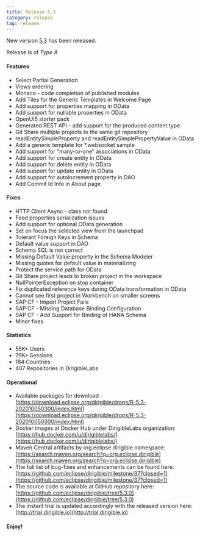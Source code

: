 ```yaml
---
title: Release 5.3
category: release
tag: release
---
```


New version [5.3](https://download.eclipse.org/dirigible/drops/R-5.3-202010050300/index.html) has been released.

Release is of *Type A*

#### Features

* Select Partial Generation
* Views ordering
* Monaco - code completion of published modules
* Add Tiles for the Generic Templates in Welcome Page
* Add support for properties mapping in OData
* Add support for nullable properties in OData
* OpenUI5 starter pack
* Generated REST API - add support for the produced content type
* Git Share multiple projects to the same git repository
* readEntitySimpleProperty and readEntitySimplePropertyValue in OData
* Add a generic template for *.websocket sample
* Add support for "many-to-one" associations in OData
* Add support for create entity in OData
* Add support for delete entity in OData
* Add support for update entity in OData
* Add support for autoIncrement property in DAO
* Add Commit Id Info in About page


#### Fixes

* HTTP Client Async - class not found
* Feed properties serialization issues
* Add support for optional OData generation
* Set on focus the selected view from the launchpad
* Tolerant Foreign Keys in Schema
* Default value support in DAO
* Schema SQL is not correct
* Missing Default Value property in the Schema Modeler
* Missing quotes for default value in materializing
* Protect the service path for OData
* Git Share project leads to broken project in the workspace
* NullPointerException on stop container
* Fix duplicated reference keys during OData transformation in OData
* Cannot see first project in Workbench on smaller screens
* SAP CF - Import Project Fails
* SAP CF - Missing Database Binding Configuration
* SAP CF - Add Support for Binding of HANA Schema
* Minor fixes


#### Statistics

* 55K+ Users
* 79K+ Sessions
* 184 Countries
* 407 Repositories in DirigibleLabs

#### Operational

* Available packages for download - [https://download.eclipse.org/dirigible/drops/R-5.3-202010050300/index.html](https://download.eclipse.org/dirigible/drops/R-5.3-202010050300/index.html)
* Docker images at Docker Hub under DirigibleLabs organization:	[https://hub.docker.com/u/dirigiblelabs/](https://hub.docker.com/u/dirigiblelabs/)
* Maven Central artifacts by org.eclipse.dirigible namespace: [https://search.maven.org/search?q=org.eclipse.dirigible](https://search.maven.org/search?q=org.eclipse.dirigible)
* The full list of bug-fixes and enhancements can be found here: [https://github.com/eclipse/dirigible/milestone/37?closed=1](https://github.com/eclipse/dirigible/milestone/37?closed=1)
* The source code is available at GitHub repository here: [https://github.com/eclipse/dirigible/tree/5.3.0](https://github.com/eclipse/dirigible/tree/5.3.0)
* The instant trial is updated accordingly with the released version here: [http://trial.dirigible.io](http://trial.dirigible.io)

#### Enjoy!
